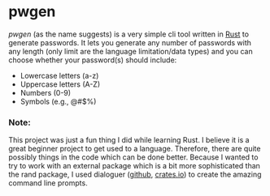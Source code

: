 # pwgen

*pwgen* (as the name suggests) is a very simple cli tool written in [Rust](https://www.rust-lang.org/) to generate passwords.
It lets you generate any number of passwords with any length (only limit are the language limitation/data types) and you can choose whether your password(s) should include:
- Lowercase letters (a-z)
- Uppercase letters (A-Z)
- Numbers (0-9)
- Symbols (e.g., @#$%)


### Note:
This project was just a fun thing I did while learning Rust.
I believe it is a great beginner project to get used to a language.
Therefore, there are quite possibly things in the code which can be done better.
Because I wanted to try to work with an external package which is a bit more sophisticated than the rand package,
I used dialoguer ([github](https://github.com/mitsuhiko/dialoguer), [crates.io](https://crates.io/crates/dialoguer)) to create the amazing command line prompts.

